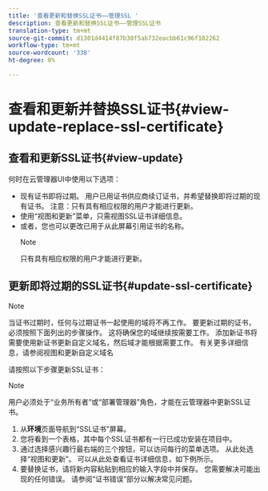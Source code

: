 ```yaml
---
title: '查看更新和替换SSL证书——管理SSL '
description: 查看更新和替换SSL证书——管理SSL证书
translation-type: tm+mt
source-git-commit: d1301d4414f87b30f5ab732eacbb61c96f102262
workflow-type: tm+mt
source-wordcount: '338'
ht-degree: 0%

---
```



# 查看和更新并替换SSL证书{#view-update-replace-ssl-certificate}

## 查看和更新SSL证书{#view-update}

何时在云管理器UI中使用以下选项：

* 现有证书即将过期。 用户已用证书供应商续订证书，并希望替换即将过期的现有证书。 注意：只有具有相应权限的用户才能进行更新。
* 使用“视图和更新”菜单，只需视图SSL证书详细信息。
* 或者，您也可以更改已用于从此屏幕引用证书的名称。
   >[!NOTE]
   >只有具有相应权限的用户才能进行更新。


## 更新即将过期的SSL证书{#update-ssl-certificate}


>[!NOTE]
>当证书过期时，任何与过期证书一起使用的域将不再工作。 要更新过期的证书，必须按照下面列出的步骤操作。 这将确保您的域继续按需要工作。 添加新证书将需要使用新证书更新自定义域名，然后域才能根据需要工作。 有关更多详细信息，请参阅视图和更新自定义域名

请按照以下步骤更新SSL证书：

>[!NOTE]
>用户必须处于“业务所有者”或“部署管理器”角色，才能在云管理器中更新SSL证书。

1. 从&#x200B;**环境**&#x200B;页面导航到“SSL证书”屏幕。
1. 您将看到一个表格，其中每个SSL证书都有一行已成功安装在项目中。
1. 通过选择感兴趣行最右端的三个按钮，可以访问每行的菜单选项。 从此处选择“视图和更新”。 可以从此处查看证书详细信息，如下例所示。
1. 要替换证书，请将新内容粘贴到相应的输入字段中并保存。 您需要解决可能出现的任何错误。 请参阅“证书错误”部分以解决常见问题。